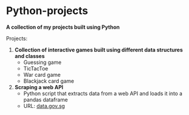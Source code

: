 # Python-projects
**A collection of my projects built using Python**

Projects:
1. **Collection of interactive games built using different data structures and classes**
    * Guessing game
    * TicTacToe
    * War card game
    * Blackjack card game
2. **Scraping a web API**
    * Python script that extracts data from a web API and loads it into a pandas dataframe
    * URL: [data.gov.sg](https://data.gov.sg/dataset/realtime-weather-readings?resource_id=59eb2883-2ceb-4d16-85f0-7e3a3176ef46)


